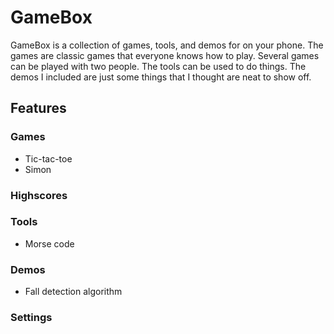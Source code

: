 # GameBox
GameBox is a collection of games, tools, and demos for on your phone. The games are classic games that everyone knows how to play. Several games can be played with two people. The tools can be used to do things. The demos I included are just some things that I thought are neat to show off.

## Features

### Games
* Tic-tac-toe
* Simon

### Highscores


### Tools
* Morse code

###  Demos
* Fall detection algorithm

### Settings

